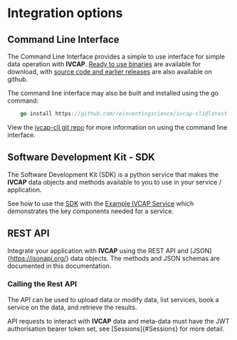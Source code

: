 # Integration options

## Command Line Interface

The Command Line Interface provides a simple to use interface for simple data operation with __IVCAP__.
[Ready to use binaries](https://github.com/reinventingscience/ivcap-cli/releases/latest) are available for download, with [source code and earlier releases](https://github.com/reinventingscience/ivcap-cli/releases) are also available on github.

The command line interface may also be built and installed using the go command:

```go
    go install https://github.com/reinventingscience/ivcap-cli@latest
```

View the [ivcap-cli git repo](https://github.com/reinventingscience/ivcap-cli/) for more information on using the command line interface.

## Software Development Kit - SDK

The Software Development Kit (SDK) is a python service that makes the __IVCAP__ data objects and methods available to you to use in your service / application.

See how to use the [SDK](sdk.md) with the [Example IVCAP Service](https://github.com/reinventingscience/ivcap-python-service-example) which demonstrates the key components needed for a service.

## REST API

Integrate your application with __IVCAP__ using the REST API and [JSON]{<https://jsonapi.org/>} data objects.  The methods and JSON schemas are documented in this documentation.

### Calling the Rest API

The API can be used to upload data or modify data, list services, book a service on the data, and retrieve the results.

API requests to interact with __IVCAP__ data and meta-data must have the JWT authorisation bearer token set, see [Sessions]{#Sessions} for more detail.
